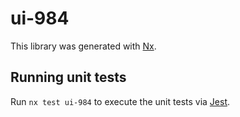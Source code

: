 # ui-984

This library was generated with [Nx](https://nx.dev).

## Running unit tests

Run `nx test ui-984` to execute the unit tests via [Jest](https://jestjs.io).
